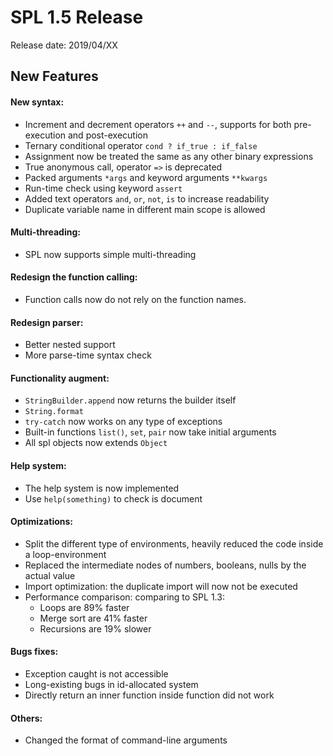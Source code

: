 # SPL 1.5 Release

Release date: 2019/04/XX

## New Features

#### New syntax:
* Increment and decrement operators `++` and `--`, supports for both
pre-execution and post-execution
* Ternary conditional operator `cond ? if_true : if_false`
* Assignment now be treated the same as any other binary expressions
* True anonymous call, operator `=>` is deprecated
* Packed arguments `*args` and keyword arguments `**kwargs`
* Run-time check using keyword `assert`
* Added text operators `and`, `or`, `not`, `is` to increase readability
* Duplicate variable name in different main scope is allowed

#### Multi-threading:
* SPL now supports simple multi-threading
    
#### Redesign the function calling:
* Function calls now do not rely on the function names.

#### Redesign parser:
* Better nested support
* More parse-time syntax check
    
#### Functionality augment:
* `StringBuilder.append` now returns the builder itself
* `String.format`
* `try-catch` now works on any type of exceptions
* Built-in functions `list()`, `set`, `pair` now take initial arguments
* All spl objects now extends `Object`

#### Help system:
* The help system is now implemented
* Use `help(something)` to check is document
    
#### Optimizations:
* Split the different type of environments, heavily reduced the code
inside a loop-environment
* Replaced the intermediate nodes of numbers, booleans, nulls by the
actual value
* Import optimization: the duplicate import will now not be executed
* Performance comparison: comparing to SPL 1.3:
    * Loops are 89% faster
    * Merge sort are 41% faster
    * Recursions are 19% slower

#### Bugs fixes:
* Exception caught is not accessible
* Long-existing bugs in id-allocated system
* Directly return an inner function inside function did not work

#### Others:
* Changed the format of command-line arguments

